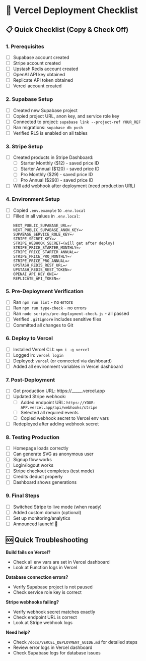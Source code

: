 # 🚀 Vercel Deployment Checklist

## 📋 Quick Checklist (Copy & Check Off)

### 1. Prerequisites
- [ ] Supabase account created
- [ ] Stripe account created  
- [ ] Upstash Redis account created
- [ ] OpenAI API key obtained
- [ ] Replicate API token obtained
- [ ] Vercel account created

### 2. Supabase Setup
- [ ] Created new Supabase project
- [ ] Copied project URL, anon key, and service role key
- [ ] Connected to project: `supabase link --project-ref YOUR_REF`
- [ ] Ran migrations: `supabase db push`
- [ ] Verified RLS is enabled on all tables

### 3. Stripe Setup  
- [ ] Created products in Stripe Dashboard:
  - [ ] Starter Monthly ($12) - saved price ID
  - [ ] Starter Annual ($120) - saved price ID  
  - [ ] Pro Monthly ($29) - saved price ID
  - [ ] Pro Annual ($290) - saved price ID
- [ ] Will add webhook after deployment (need production URL)

### 4. Environment Setup
- [ ] Copied `.env.example` to `.env.local`
- [ ] Filled in all values in `.env.local`:
  ```
  NEXT_PUBLIC_SUPABASE_URL=✓
  NEXT_PUBLIC_SUPABASE_ANON_KEY=✓
  SUPABASE_SERVICE_ROLE_KEY=✓
  STRIPE_SECRET_KEY=✓
  STRIPE_WEBHOOK_SECRET=(will get after deploy)
  STRIPE_PRICE_STARTER_MONTHLY=✓
  STRIPE_PRICE_STARTER_ANNUAL=✓
  STRIPE_PRICE_PRO_MONTHLY=✓
  STRIPE_PRICE_PRO_ANNUAL=✓
  UPSTASH_REDIS_REST_URL=✓
  UPSTASH_REDIS_REST_TOKEN=✓
  OPENAI_API_KEY_ONE=✓
  REPLICATE_API_TOKEN=✓
  ```

### 5. Pre-Deployment Verification
- [ ] Ran `npm run lint` - no errors
- [ ] Ran `npm run type-check` - no errors
- [ ] Ran `node scripts/pre-deployment-check.js` - all passed
- [ ] Verified `.gitignore` includes sensitive files
- [ ] Committed all changes to Git

### 6. Deploy to Vercel
- [ ] Installed Vercel CLI: `npm i -g vercel`
- [ ] Logged in: `vercel login`
- [ ] Deployed: `vercel` (or connected via dashboard)
- [ ] Added all environment variables in Vercel dashboard

### 7. Post-Deployment  
- [ ] Got production URL: https://_____.vercel.app
- [ ] Updated Stripe webhook:
  - [ ] Added endpoint URL: `https://YOUR-APP.vercel.app/api/webhooks/stripe`
  - [ ] Selected all required events
  - [ ] Copied webhook secret to Vercel env vars
- [ ] Redeployed after adding webhook secret

### 8. Testing Production
- [ ] Homepage loads correctly
- [ ] Can generate SVG as anonymous user
- [ ] Signup flow works
- [ ] Login/logout works
- [ ] Stripe checkout completes (test mode)
- [ ] Credits deduct properly
- [ ] Dashboard shows generations

### 9. Final Steps
- [ ] Switched Stripe to live mode (when ready)
- [ ] Added custom domain (optional)
- [ ] Set up monitoring/analytics
- [ ] Announced launch! 🎉

## 🆘 Quick Troubleshooting

**Build fails on Vercel?**
- Check all env vars are set in Vercel dashboard
- Look at Function logs in Vercel

**Database connection errors?**
- Verify Supabase project is not paused
- Check service role key is correct

**Stripe webhooks failing?**
- Verify webhook secret matches exactly
- Check endpoint URL is correct
- Look at Stripe webhook logs

**Need help?**
- Check `/docs/VERCEL_DEPLOYMENT_GUIDE.md` for detailed steps
- Review error logs in Vercel dashboard
- Check Supabase logs for database issues